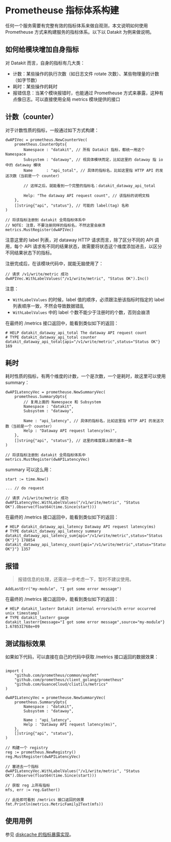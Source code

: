 # Prometheuse 指标体系构建

任何一个服务需要有完整有效的指标体系来做自观测，本文说明如何使用 Prometheuse 方式来构建服务的指标体系。以下以 Datakit 为例来做说明。

## 如何给模块增加自身指标

对 Datakit 而言，自身的指标有几大类：

- 计数：某些操作的执行次数（如日志文件 rotate 次数）、某些物理量的计数（如字节数）
- 耗时：某些操作的耗时
- 报错信息：当某个模块报错时，也能通过 Prometheuse 方式来暴露，这种有点像日志。可以直接使用全局 metrics 模块提供的接口

## 计数（counter）

对于计数性质的指标，一般通过如下方式构建：

```golang
dwAPIVec = prometheus.NewCounterVec(
    prometheus.CounterOpts{
        Namespace : "datakit", // 所有 Datakit 指标，都统一用这个 Namespace
        Subsystem : "dataway", // 视具体模块而定，比如这里的 dataway 指 io 中的 dataway 模块
        Name      : "api_total", // 具体的指标名，比如这里指 HTTP API 的发送次数（当前是一个 counter）

        // 这样之后，就能看到一个完整的指标名：datakit_dataway_api_total

        Help: "The dataway API request count", // 该指标的说明文档
    },
    []string{"api", "status"}, // 可能的 label(tag) 名称
)

// 将该指标注册到 datakit 全局指标体系中
// NOTE: 注意，不要注册同样的指标名，不然这里会崩溃
metrics.MustRegister(dwAPIVec)
```

注意这里的 label 列表，对 dataway HTTP 请求而言，除了区分不同的 API 调用，每个 API 请求有不同的结果状态，故需要将状态这个维度添加进去，以区分不同结果状态下的指标。

注册完成后，在该模块代码中，就能无脑使用了：

```golang
// 请求 /v1/write/metric 成功
dwAPIVec.WithLabelValues("/v1/write/metric", "Status OK").Inc()
```

注意：

- `WithLabelValues` 的时候，label 值的顺序，必须跟注册该指标时指定的 label 列表顺序一致，不然会导致数据错乱
- `WithLabelValues` 中的 label 个数不能少于注册时的个数，否则会崩溃

在最终的 /metrics 接口返回中，能看到类似如下的返回：

```
# HELP datakit_dataway_api_total The dataway API request count
# TYPE datakit_dataway_api_total counter
datakit_dataway_api_total{api="/v1/write/metric",status="Status OK"} 169
```

## 耗时

耗时性质的指标，有两个维度的计数，一个是次数，一个是耗时，故这里可以使用 summary：

```golang
dwAPILatencyVec = prometheuse.NewSummaryVec(
    prometheus.SummaryOpts{
        // 复用上面的 Namespace 和 Subsystem
        Namespace : "datakit",
        Subsystem : "dataway",

        Name : "api_latency", // 具体的指标名，比如这里指 HTTP API 的发送次数（当前是一个 counter）
        Help : "Dataway API request latency(ms)",
    },
    []string{"api", "status"}, // 这里的维度跟上面的基本一致
)

// 将该指标注册到 datakit 全局指标体系中
metrics.MustRegister(dwAPILatencyVec)
```

summary 可以这么用：

```golang
start := time.Now()

... // do request

// 请求 /v1/write/metric 成功
dwAPILatencyVec.WithLabelValues("/v1/write/metric", "Status OK").Observe(float64(time.Since(start)))
```

在最终的 /metrics 接口返回中，能看到类似如下的返回：

```
# HELP datakit_dataway_api_latency Dataway API request latency(ms)
# TYPE datakit_dataway_api_latency summary
datakit_dataway_api_latency_sum{api="/v1/write/metric",status="Status OK"}"} 178854
datakit_dataway_api_latency_count{api="/v1/write/metric",status="Status OK"}"} 1357
```

## 报错

> 报错信息的处理，还需进一步考虑一下，暂时不建议使用。

```golang
AddLastErr("my-module", "I got some error message")
```

在最终的 /metrics 接口返回中，能看到类似如下的返回：

```
# HELP datakit_lasterr Datakit internal errors(with error occurred unix timestamp)
# TYPE datakit_lasterr gauge
datakit_lasterr{message="I got some error message",source="my-module"} 1.678531768e+09
```

## 测试指标效果

如果如下代码，可以直接在自己的代码中获取 /metrics 接口返回的数据效果：

```golang

import (
    "github.com/prometheus/common/expfmt"
    "github.com/prometheus/client_golang/prometheus"
    "github.com/GuanceCloud/cliutils/metrics"
)

dwAPILatencyVec = prometheuse.NewSummaryVec(
    prometheus.SummaryOpts{
        Namespace : "datakit",
        Subsystem : "dataway",

        Name : "api_latency",
        Help : "Dataway API request latency(ms)",
    },
    []string{"api", "status"},
)

// 构建一个 registry
reg := prometheus.NewRegistry()
reg.MustRegister(dwAPILatencyVec)

// 塞进去一个指标
dwAPILatencyVec.WithLabelValues("/v1/write/metric", "Status OK").Observe(float64(time.Since(start)))

// 获取 reg 上所有指标
mfs, err := reg.Gather()

// 此处即可看到 /metrics 接口返回的效果
fmt.Println(metrics.MetricFamily2Text(mfs))
```

## 使用用例

参见 [diskcache 的指标暴露实现](https://github.com/GuanceCloud/cliutils/blob/main/diskcache/metric.go)。
